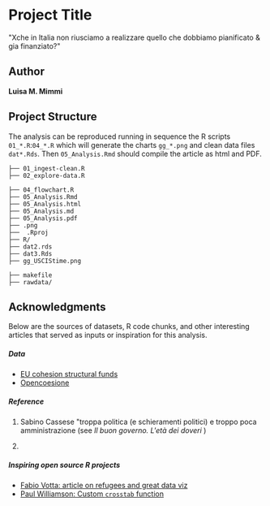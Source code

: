 # Project Title

"Xche in Italia non riusciamo a realizzare quello che dobbiamo pianificato & gia finanziato?"

## Author

**Luisa M. Mimmi**  

<!-- ## License
This project is licensed under the MIT License - see the [LICENSE.md](LICENSE.md) file for details
 -->
 
## Project Structure
The analysis can be reproduced running in sequence the R scripts `01_*.R`:`04_*.R` which will generate the charts `gg_*.png` and clean data files `dat*.Rds`. 
Then `05_Analysis.Rmd` should compile the article as html and PDF. 

	├── 01_ingest-clean.R
	├── 02_explore-data.R

	├── 04_flowchart.R
	├── 05_Analysis.Rmd
	├── 05_Analysis.html
	├── 05_Analysis.md
	├── 05_Analysis.pdf
	├── .png
	├──  .Rproj
	├── R/
	├── dat2.rds
	├── dat3.Rds
	├── gg_USCIStime.png

	├── makefile
	├── rawdata/
 
## Acknowledgments
Below are the sources of datasets, R code chunks, and other interesting articles that served as inputs or inspiration for this analysis.

##### Data
+ [EU cohesion structural funds](https://cohesiondata.ec.europa.eu/stories/s/Information-maps-tracking-progress-in-investment-a/wjiv-jyr9m)
+ [Opencoesione](https://opencoesione.gov.it/it/nature/infrastrutture/)



##### Reference
1. Sabino Cassese "troppa politica (e schieramenti politici) e troppo poca amministrazione (see _Il buon governo. L'età dei doveri_ )

2. 


##### Inspiring open source R projects

+ [Fabio Votta: article on refugees and great data viz](https://favstats.eu/post/exploring_us_refugee_data/)
+ [Paul Williamson: Custom `crosstab` function](http://rstudio-pubs-static.s3.amazonaws.com/6975_c4943349b6174f448104a5513fed59a9.html)
